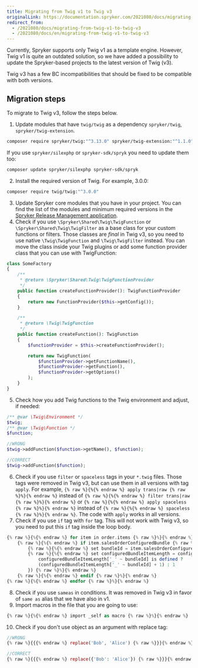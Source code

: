 ```yaml
---
title: Migrating from Twig v1 to Twig v3
originalLink: https://documentation.spryker.com/2021080/docs/migrating-from-twig-v1-to-twig-v3
redirect_from:
  - /2021080/docs/migrating-from-twig-v1-to-twig-v3
  - /2021080/docs/en/migrating-from-twig-v1-to-twig-v3
---
```


Currently, Spryker supports only Twig v1 as a template engine. However, Twig v1 is quite an outdated solution, so we have added a possibility to update the Spryker-based projects to the latest version of Twig (v3).

Twig v3 has a few BC incompatibilities that should be fixed to be compatible with both versions.

## Migration steps
To migrate to Twig v3, follow the steps below.

1. Update modules that have `twig/twig` as a dependency `spryker/twig`, `spryker/twig-extension`.
```Bash
composer require spryker/twig:"^3.13.0" spryker/twig-extension:"^1.1.0"
```
If you use `spryker/silexphp` or `spryker-sdk/spryk` you need to update them too:
```Bash
composer update spryker/silexphp spryker-sdk/spryk
```

2. Install the required version of Twig. For example, 3.0.0:

```Bash
composer require twig/twig:"^3.0.0"
```
3. Update Spryker core modules that you have in your project. You can find the list of the modules and minimum required versions in the [Spryker Release Management application](https://api.release.spryker.com/release-group/2999).
4. Check if you use `\Spryker\Shared\Twig\TwigFunction` or `\Spryker\Shared\Twig\TwigFilter` as a base class for your custom functions or filters. Those classes are *final* in Twig v3, so you need to use native `\Twig\TwigFunction` and `\Twig\TwigFilter` instead. You can move the class inside your Twig plugins or add some function provider class that you can use with TwigFunction:

```PHP
class SomeFactory
{
    /**
     * @return \Spryker\Shared\Twig\TwigFunctionProvider
     */
    public function createFunctionProvider(): TwigFunctionProvider
    {
        return new FunctionProvider($this->getConfig());
    }

    /**
     * @return \Twig\TwigFunction
     */
    public function createFunction(): TwigFunction
    {
        $functionProvider = $this->createFunctionProvider();

        return new TwigFunction(
            $functionProvider->getFunctionName(),
            $functionProvider->getFunction(),
            $functionProvider->getOptions()
        );
    }
}
```
5. Check how you add Twig functions to the Twig environment and adjust, if needed:
```PHP
/** @var \Twig\Environment */
$twig;
/** @var \Twig\Function */
$function;

//WRONG
$twig->addFunction($function->getName(), $function);

//CORRECT
$twig->addFunction($function);
```
6. Check if you use `filter` or `spaсeless` tags in your `*.twig` files. Those tags were removed in Twig v3, but can use them in all versions with tag `apply`. For example, `{% raw %}{%{% endraw %} apply trans|raw {% raw %}%}{% endraw %}` instead of `{% raw %}{%{% endraw %} filter trans|raw {% raw %}%}{% endraw %}` or `{% raw %}{%{% endraw %} apply spaceless {% raw %}%}{% endraw %}` instead of `{% raw %}{%{% endraw %} spaceless {% raw %}%}{% endraw %}`. The code with `apply` works in all versions.
7. Check if you use `if` tag with `for` tag. This will not work with Twig v3, so you need to put this `if` tag inside the loop body.
```PHP
{% raw %}{%{% endraw %} for item in order.items {% raw %}%}{% endraw %}
    {% raw %}{%{% endraw %} if item.salesOrderConfiguredBundle {% raw %}%}{% endraw %}
        {% raw %}{%{% endraw %} set bundleId = item.salesOrderConfiguredBundle.idSalesOrderConfiguredBundle {% raw %}%}{% endraw %}
        {% raw %}{%{% endraw %} set configuredBundleItemLength = configuredBundleItemLength | merge({('_' ~ bundleId):
            configuredBundleItemLength['_' ~ bundleId] is defined ?
            (configuredBundleItemLength['_' ~ bundleId] + 1) : 1
        }) {% raw %}%}{% endraw %}
    {% raw %}{%{% endraw %} endif {% raw %}%}{% endraw %}
{% raw %}{%{% endraw %} endfor {% raw %}%}{% endraw %}
```
8. Check if you use `sameas` in conditions. It was removed in Twig v3 in favor of `same as` alias that we have also in v1.
9. Import macros in the file that you are going to use:
```PHP
{% raw %}{%{% endraw %} import _self as macro {% raw %}%}{% endraw %}
```
10. Check if you don't use object as an argument with replace tag:
```PHP
//WRONG
{% raw %}{{{% endraw %} replace('Bob', 'Alice') {% raw %}}}{% endraw %}

//CORRECT
{% raw %}{{{% endraw %} replace({'Bob': 'Alice'}) {% raw %}}}{% endraw %}
```


